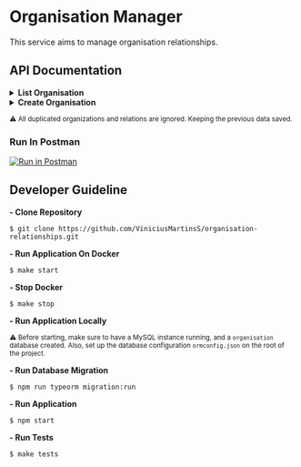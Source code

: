 # Organisation Manager
This service aims to manage organisation relationships.

## API Documentation

<details>
  <summary><b>List Organisation</b></summary>

  </br>

  > **List a specific organisation and its relationships**

  #### URL
  `/organisation/path_parameter`

  #### Method
  `GET`

  #### Path Parameter
  `organisation`

  #### Query Parameter
  `offset`

  <sub>Path Parameter is required | Query Parameter is required</sub>

  #### Success Response
  ```json
  {
    "status": true,
    "result": [
        {
            "org_name": "Black Banana",
            "relationship_type": "parent"
        }
    ]
  }
  ```

  #### Error Response
  ```json
  {
    "status": false,
    "code": "SY400",
    "message": "\"offset\" is not allowed to be empty"
  }
  ```

  OR

  ```json
  {
    "status": false,
    "code": "SY500",
    "message": "Unable to handle the list request"
  }
  ```


  #### Try it out
  ```bash
  curl --location --request GET 'localhost:3000/organisation/Phoneutria Spider?offset=0'
  ```

</details>

<details>
  <summary><b>Create Organisation</b></summary>

  </br>

  > **Creates organisation and its relations**

  #### URL
  `/organisation`

  #### Method
  `POST`

  #### Data Params
  ```json
  {
    "org_name": "Paradise Island",
    "daughters": [{
      "org_name": "Banana tree",
      "daughters": [{
            "org_name": "Yellow Banana"
        },
        {
            "org_name": "Brown Banana"
        },
        {
            "org_name": "Black Banana"
        }]
    }]
  }
  ```

  * `org_name` **Required**
  * `daughters` **Optional**

  #### Success Response
  ```json
  {
    "status": true,
    "result": {
      "rows": {
        "org_name": "Paradise Island",
        "daughters": [{
          "org_name": "Banana tree",
          "daughters": [{
            "org_name": "Yellow Banana"
            },
            {
              "org_name": "Brown Banana"
            },
            {
              "org_name": "Black Banana"
           }]
        }]
      }
    }
  }
  ```

  #### Error Response
  ```json
  {
    "status": false,
    "code": "SY400",
    "message":  "\"org_name\" is required"
  }
  ```

  OR

  ```json
  {
    "status": false,
    "code": "SY500",
    "message": "Unable to handle the list request"
  }
  ```

  #### Try it out
  ```bash
  curl --location --request POST 'localhost:3000/organisation' \
  --header 'Content-Type: application/json' \
  --data-raw '{
    "org_name": "Paradise Island",
    "daughters": [
      {
        "org_name": "Banana tree",
        "daughters": [
            {
                "org_name": "Yellow Banana"
            },
            {
                "org_name": "Brown Banana"
            },
            {
                "org_name": "Black Banana"
            }
        ]
      }
    ]
  }'
  ```

</details>

<sub>⚠️ All duplicated organizations and relations are ignored. Keeping the previous data saved.</sup>

### Run In Postman
[![Run in Postman](https://run.pstmn.io/button.svg)](https://app.getpostman.com/run-collection/c89675dd46e495620300)

## Developer Guideline

**- Clone Repository**
```
$ git clone https://github.com/ViniciusMartinsS/organisation-relationships.git
```

**- Run Application On Docker**
```
$ make start
```

**- Stop Docker**
```
$ make stop
```

**- Run Application Locally**

<sub>⚠️ Before starting, make sure to have a MySQL instance running, and a `organisation` database created. Also, set up the database configuration `ormconfig.json` on the root of the project.</sup>

**- Run Database Migration**
```
$ npm run typeorm migration:run
```

**- Run Application**
```
$ npm start
```

**- Run Tests**
```bash
$ make tests
```
